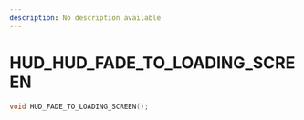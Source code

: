 ```yaml
---
description: No description available 
---
```


# HUD\_HUD_FADE_TO_LOADING_SCREEN

```cpp
void HUD_FADE_TO_LOADING_SCREEN();
```